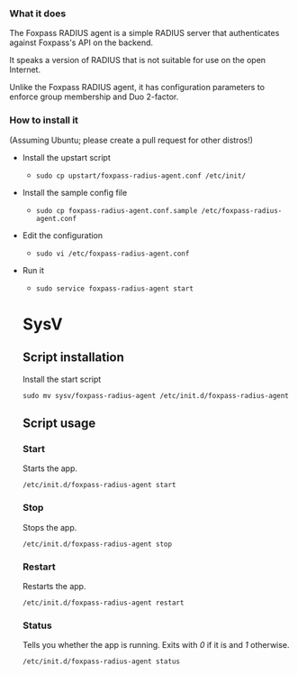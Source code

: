 ### What it does

The Foxpass RADIUS agent is a simple RADIUS server that authenticates against Foxpass's API on the backend.

It speaks a version of RADIUS that is not suitable for use on the open Internet.

Unlike the Foxpass RADIUS agent, it has configuration parameters to enforce group membership and Duo 2-factor.

### How to install it

(Assuming Ubuntu; please create a pull request for other distros!)

* Install the upstart script
  * `sudo cp upstart/foxpass-radius-agent.conf /etc/init/`
* Install the sample config file
  * `sudo cp foxpass-radius-agent.conf.sample /etc/foxpass-radius-agent.conf`
* Edit the configuration
  * `sudo vi /etc/foxpass-radius-agent.conf`
* Run it
  * `sudo service foxpass-radius-agent start`

  SysV
  =====

  Script installation
  ------------
  Install the start script
  ```
  sudo mv sysv/foxpass-radius-agent /etc/init.d/foxpass-radius-agent
  ```

  Script usage
  ------------

  ### Start ###

  Starts the app.

      /etc/init.d/foxpass-radius-agent start

  ### Stop ###

  Stops the app.

      /etc/init.d/foxpass-radius-agent stop

  ### Restart ###

  Restarts the app.

      /etc/init.d/foxpass-radius-agent restart

  ### Status ###

  Tells you whether the app is running. Exits with _0_ if it is and _1_
  otherwise.

      /etc/init.d/foxpass-radius-agent status
